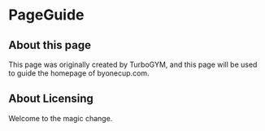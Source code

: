 # PageGuide
## About this page
This page was originally created by TurboGYM, and this page will be used to guide the homepage of byonecup.com.
## About Licensing
Welcome to the magic change.